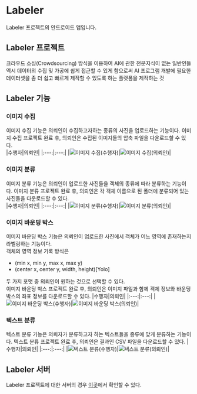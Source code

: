 # Labeler
Labeler 프로젝트의 안드로이드 앱입니다.

## Labeler 프로젝트
크라우드 소싱(Crowdsourcing) 방식을 이용하여 AI에 관한 전문지식이 없는 일반인들 역시 데이터의 수집 및 가공에 쉽게 접근할 수 있게 함으로써 AI 프로그램 개발에 필요한 데이터셋을 좀 더 쉽고 빠르게 제작할 수 있도록 하는 플랫폼을 제작하는 것

## Labeler 기능
### 이미지 수집  
이미지 수집 기능은 의뢰인이 수집하고자하는 종류의 사진을 업로드하는 기능이다. 이미지 수집 프로젝트 완료 후, 의뢰인은 수집된 이미지들의 압축 파일을 다운로드할 수 있다.  
|수행자|의뢰인|
|:---:|:---:|
|![이미지 수집(수행자)](https://user-images.githubusercontent.com/77680436/105406730-2ca47500-5c70-11eb-9d85-19cfc9f7f758.gif)|![이미지 수집(의뢰인)](https://user-images.githubusercontent.com/77680436/105406762-37f7a080-5c70-11eb-823f-283964129917.gif)|  

### 이미지 분류  
이미지 분류 기능은 의뢰인이 업로드한 사진들을 객체의 종류에 따라 분류하는 기능이다. 이미지 분류 프로젝트 완료 후, 의뢰인은 각 객체 이름으로 된 폴더에 분류되어 있는 사진들을 다운로드할 수 있다.  
|수행자|의뢰인|
|:---:|:---:|
|![이미지 분류(수행자)](https://user-images.githubusercontent.com/77680436/105406799-42b23580-5c70-11eb-9831-fc29048dd830.gif)|![이미지 분류(의뢰인)](https://user-images.githubusercontent.com/77680436/105406830-4e056100-5c70-11eb-94e7-e68479dcfcdc.gif)|  
  
### 이미지 바운딩 박스
이미지 바운딩 박스 기능은 의뢰인이 업로드한 사진에서 객체가 어느 영역에 존재하는지 라벨링하는 기능이다.</br>
객체의 영역 정보 기록 방식은   

* (min x, min y, max x, max y)  
* (center x, center y, width, height)[Yolo]   

두 가지 포맷 중 의뢰인이 원하는 것으로 선택할 수 있다.  
이미지 바운딩 박스 프로젝트 완료 후, 의뢰인은 이미지 파일과 함께 객체 정보와 바운딩 박스의 좌표 정보를 다운로드할 수 있다.
|수행자|의뢰인|
|:---:|:---:|
|![이미지 바운딩 박스(수행자)](https://user-images.githubusercontent.com/77680436/105406861-58275f80-5c70-11eb-8959-db7e12c2ecb5.gif)|![이미지 바운딩 박스(의뢰인)](https://user-images.githubusercontent.com/77680436/105406897-64132180-5c70-11eb-8df7-7336d16f1823.gif)|  
  
### 텍스트 분류
텍스트 분류 기능은 의뢰자가 분류하고자 하는 텍스트들을 종류에 맞게 분류하는 기능이다. 텍스트 분류 프로젝트 완료 후, 의뢰인은 결과인 CSV 파일을 다운로드할 수 있다.
|수행자|의뢰인|
|:---:|:---:|
|![텍스트 분류(수행자)](https://user-images.githubusercontent.com/77680436/105406925-6d03f300-5c70-11eb-818b-f784ab46dfd8.gif)|![텍스트 분류(의뢰인)](https://user-images.githubusercontent.com/77680436/105406956-755c2e00-5c70-11eb-9bee-b1b08fac770b.gif)|  

## Labeler 서버
Labeler 프로젝트에 대한 서버의 경우 [이곳](https://github.com/sioni322/Node.js)에서 확인할 수 있다.

